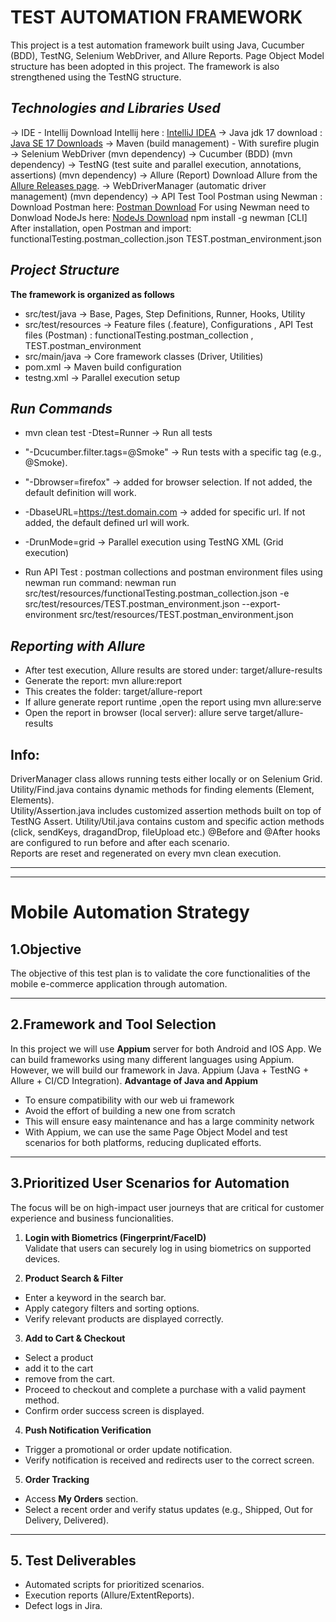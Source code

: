 # TEST AUTOMATION FRAMEWORK

This project is a test automation framework built using Java, Cucumber (BDD), TestNG, Selenium WebDriver, and Allure Reports.
Page Object Model structure has been adopted in this project.
The framework is also strengthened using the TestNG structure.

## _Technologies and Libraries Used_

→ IDE - Intellij Download Intellij here : [IntelliJ IDEA](https://www.jetbrains.com/idea/download/)
→ Java jdk 17 download : [Java SE 17 Downloads](https://www.oracle.com/java/technologies/javase/jdk17-archive-downloads.html)
→ Maven (build management) - With surefire plugin
→ Selenium WebDriver (mvn dependency)
→ Cucumber (BDD) (mvn dependency)
→ TestNG (test suite and parallel execution, annotations, assertions) (mvn dependency)
→ Allure (Report) 
  Download Allure from the [Allure Releases page](https://github.com/allure-framework/allure2/releases).
→ WebDriverManager (automatic driver management) (mvn dependency)
→ API Test Tool Postman using Newman : 
    Download Postman here: [Postman Download](https://www.postman.com/downloads/)
    For using Newman need to Donwload NodeJs here: [NodeJs Download](https://nodejs.org/en/download/)
    npm install -g newman [CLI] 
  After installation, open Postman and import:
   functionalTesting.postman_collection.json
   TEST.postman_environment.json
 

## _Project Structure_
 **The framework is organized as follows**
 
 * src/test/java      → Base, Pages, Step Definitions, Runner, Hooks, Utility
 * src/test/resources → Feature files (.feature), Configurations , API Test files (Postman) : functionalTesting.postman_collection , TEST.postman_environment 
 * src/main/java      → Core framework classes (Driver, Utilities)  
 * pom.xml            → Maven build configuration  
 * testng.xml         → Parallel execution setup  

## _Run Commands_

* mvn clean test -Dtest=Runner  → Run all tests

* "-Dcucumber.filter.tags=@Smoke" → Run tests with a specific tag (e.g., @Smoke).

* "-Dbrowser=firefox" → added for browser selection. If not added, the default definition will work.

* -DbaseURL=https://test.domain.com → added for specific url. If not added, the default defined url will work.

* -DrunMode=grid → Parallel execution using TestNG XML (Grid execution)

* Run API Test : postman collections and postman environment files using newman
 run command:
 newman run src/test/resources/functionalTesting.postman_collection.json -e src/test/resources/TEST.postman_environment.json --export-environment src/test/resources/TEST.postman_environment.json


## _Reporting with Allure_

 * After test execution, Allure results are stored under: target/allure-results 
 * Generate the report:  mvn allure:report 
 * This creates the folder: target/allure-report
 * If allure generate report runtime ,open the report using mvn allure:serve    
 * Open the report in browser (local server): allure serve target/allure-results

## Info:
 DriverManager class allows running tests either locally or on Selenium Grid.  
 Utility/Find.java contains dynamic methods for finding elements (Element, Elements).  
 Utility/Assertion.java includes customized assertion methods built on top of TestNG Assert. 
 Utility/Util.java contains custom and specific action methods (click, sendKeys, dragandDrop, fileUpload etc.) 
 @Before and @After hooks are configured to run before and after each scenario.  
 Reports are reset and regenerated on every mvn clean execution.

 ***************************************************************************
 ---
# Mobile Automation Strategy

## 1.Objective

The objective of this test plan is to validate the core functionalities of the mobile e-commerce application through automation.

---   

## 2.Framework and Tool Selection

In this project we will use **Appium** server for both Android and IOS App.
We can build frameworks using many different languages ​​using Appium. However, we will build our framework in Java.
Appium (Java + TestNG + Allure + CI/CD Integration).
**Advantage of Java and Appium**
* To ensure compatibility with our web ui framework
* Avoid the effort of building a new one from scratch
* This will ensure easy maintenance and has a large comminity network
* With Appium, we can use the same Page Object Model and test scenarios for both platforms, reducing duplicated efforts.

---

## 3.Prioritized User Scenarios for Automation

The focus will be on high-impact user journeys that are critical for customer experience and business funcionalities. 

1. **Login with Biometrics (Fingerprint/FaceID)**  
  Validate that users can securely log in using biometrics on supported devices.  

2. **Product Search & Filter**  
  - Enter a keyword in the search bar.  
  - Apply category filters and sorting options.  
  - Verify relevant products are displayed correctly.  

3. **Add to Cart & Checkout**  
  - Select a product
   - add it to the cart
   - remove from the cart.  
  - Proceed to checkout and complete a purchase with a valid payment method.  
  - Confirm order success screen is displayed.  

4. **Push Notification Verification**  
  - Trigger a promotional or order update notification.  
  - Verify notification is received and redirects user to the correct screen.  

5. **Order Tracking**  
  - Access **My Orders** section.  
  - Select a recent order and verify status updates (e.g., Shipped, Out for Delivery, Delivered).  

---
         
## 5. Test Deliverables
- Automated scripts for prioritized scenarios.  
- Execution reports (Allure/ExtentReports).  
- Defect logs in Jira.

 
                                                  
